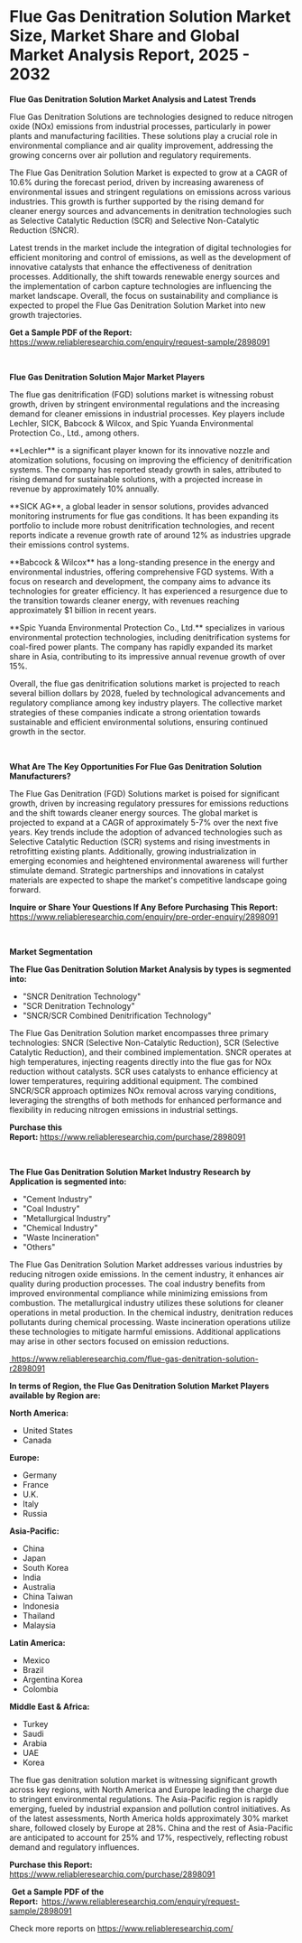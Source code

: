 <p><h1>Flue Gas Denitration Solution Market Size, Market Share and Global Market Analysis Report, 2025 - 2032</h1></p><p><strong>Flue Gas Denitration Solution Market Analysis and Latest Trends</strong></p>
<p><p>Flue Gas Denitration Solutions are technologies designed to reduce nitrogen oxide (NOx) emissions from industrial processes, particularly in power plants and manufacturing facilities. These solutions play a crucial role in environmental compliance and air quality improvement, addressing the growing concerns over air pollution and regulatory requirements.</p><p>The Flue Gas Denitration Solution Market is expected to grow at a CAGR of 10.6% during the forecast period, driven by increasing awareness of environmental issues and stringent regulations on emissions across various industries. This growth is further supported by the rising demand for cleaner energy sources and advancements in denitration technologies such as Selective Catalytic Reduction (SCR) and Selective Non-Catalytic Reduction (SNCR).</p><p>Latest trends in the market include the integration of digital technologies for efficient monitoring and control of emissions, as well as the development of innovative catalysts that enhance the effectiveness of denitration processes. Additionally, the shift towards renewable energy sources and the implementation of carbon capture technologies are influencing the market landscape. Overall, the focus on sustainability and compliance is expected to propel the Flue Gas Denitration Solution Market into new growth trajectories.</p></p>
<p><strong>Get a Sample PDF of the Report:&nbsp;</strong> <a href="https://www.reliableresearchiq.com/enquiry/request-sample/2898091?utm_campaign=2780&utm_medium=2&utm_source=Github&utm_content=ia&utm_term=15032025&utm_id=flue-gas-denitration-solution">https://www.reliableresearchiq.com/enquiry/request-sample/2898091</a></p>
<p>&nbsp;</p>
<p><strong>Flue Gas Denitration Solution Major Market Players</strong></p>
<p><p>The flue gas denitrification (FGD) solutions market is witnessing robust growth, driven by stringent environmental regulations and the increasing demand for cleaner emissions in industrial processes. Key players include Lechler, SICK, Babcock & Wilcox, and Spic Yuanda Environmental Protection Co., Ltd., among others.</p><p>**Lechler** is a significant player known for its innovative nozzle and atomization solutions, focusing on improving the efficiency of denitrification systems. The company has reported steady growth in sales, attributed to rising demand for sustainable solutions, with a projected increase in revenue by approximately 10% annually.</p><p>**SICK AG**, a global leader in sensor solutions, provides advanced monitoring instruments for flue gas conditions. It has been expanding its portfolio to include more robust denitrification technologies, and recent reports indicate a revenue growth rate of around 12% as industries upgrade their emissions control systems.</p><p>**Babcock & Wilcox** has a long-standing presence in the energy and environmental industries, offering comprehensive FGD systems. With a focus on research and development, the company aims to advance its technologies for greater efficiency. It has experienced a resurgence due to the transition towards cleaner energy, with revenues reaching approximately $1 billion in recent years.</p><p>**Spic Yuanda Environmental Protection Co., Ltd.** specializes in various environmental protection technologies, including denitrification systems for coal-fired power plants. The company has rapidly expanded its market share in Asia, contributing to its impressive annual revenue growth of over 15%.</p><p>Overall, the flue gas denitrification solutions market is projected to reach several billion dollars by 2028, fueled by technological advancements and regulatory compliance among key industry players. The collective market strategies of these companies indicate a strong orientation towards sustainable and efficient environmental solutions, ensuring continued growth in the sector.</p></p>
<p>&nbsp;</p>
<p><strong>What Are The Key Opportunities For Flue Gas Denitration Solution Manufacturers?</strong></p>
<p><p>The Flue Gas Denitration (FGD) Solutions market is poised for significant growth, driven by increasing regulatory pressures for emissions reductions and the shift towards cleaner energy sources. The global market is projected to expand at a CAGR of approximately 5-7% over the next five years. Key trends include the adoption of advanced technologies such as Selective Catalytic Reduction (SCR) systems and rising investments in retrofitting existing plants. Additionally, growing industrialization in emerging economies and heightened environmental awareness will further stimulate demand. Strategic partnerships and innovations in catalyst materials are expected to shape the market's competitive landscape going forward.</p></p>
<p><strong>Inquire or Share Your Questions If Any Before Purchasing This Report:</strong> <a href="https://www.reliableresearchiq.com/enquiry/pre-order-enquiry/2898091?utm_campaign=2780&utm_medium=2&utm_source=Github&utm_content=ia&utm_term=15032025&utm_id=flue-gas-denitration-solution">https://www.reliableresearchiq.com/enquiry/pre-order-enquiry/2898091</a></p>
<p>&nbsp;</p>
<p><strong>Market Segmentation</strong></p>
<p><strong>The Flue Gas Denitration Solution Market Analysis by types is segmented into:</strong></p>
<p><ul><li>"SNCR Denitration Technology"</li><li>"SCR Denitration Technology"</li><li>"SNCR/SCR Combined Denitrification Technology"</li></ul></p>
<p><p>The Flue Gas Denitration Solution market encompasses three primary technologies: SNCR (Selective Non-Catalytic Reduction), SCR (Selective Catalytic Reduction), and their combined implementation. SNCR operates at high temperatures, injecting reagents directly into the flue gas for NOx reduction without catalysts. SCR uses catalysts to enhance efficiency at lower temperatures, requiring additional equipment. The combined SNCR/SCR approach optimizes NOx removal across varying conditions, leveraging the strengths of both methods for enhanced performance and flexibility in reducing nitrogen emissions in industrial settings.</p></p>
<p><strong>Purchase this Report:&nbsp;</strong><a href="https://www.reliableresearchiq.com/purchase/2898091?utm_campaign=2780&utm_medium=2&utm_source=Github&utm_content=ia&utm_term=15032025&utm_id=flue-gas-denitration-solution">https://www.reliableresearchiq.com/purchase/2898091</a></p>
<p>&nbsp;</p>
<p><strong>The Flue Gas Denitration Solution Market Industry Research by Application is segmented into:</strong></p>
<p><ul><li>"Cement Industry"</li><li>"Coal Industry"</li><li>"Metallurgical Industry"</li><li>"Chemical Industry"</li><li>"Waste Incineration"</li><li>"Others"</li></ul></p>
<p><p>The Flue Gas Denitration Solution Market addresses various industries by reducing nitrogen oxide emissions. In the cement industry, it enhances air quality during production processes. The coal industry benefits from improved environmental compliance while minimizing emissions from combustion. The metallurgical industry utilizes these solutions for cleaner operations in metal production. In the chemical industry, denitration reduces pollutants during chemical processing. Waste incineration operations utilize these technologies to mitigate harmful emissions. Additional applications may arise in other sectors focused on emission reductions.</p></p>
<p><a href="https://www.reliableresearchiq.com/flue-gas-denitration-solution-r2898091?utm_campaign=2780&utm_medium=2&utm_source=Github&utm_content=ia&utm_term=15032025&utm_id=flue-gas-denitration-solution">&nbsp;https://www.reliableresearchiq.com/flue-gas-denitration-solution-r2898091</a></p>
<p><strong>In terms of Region, the Flue Gas Denitration Solution Market Players available by Region are:</strong></p>
<p>
    <p> <strong> North America: </strong>
        <ul>
            <li>United States</li>
            <li>Canada</li>
        </ul>
        </p> 
    <p> <strong> Europe: </strong>
        <ul>
            <li>Germany</li>
            <li>France</li>
            <li>U.K.</li>
            <li>Italy</li>
            <li>Russia</li>
        </ul>
        </p> 
    <p> <strong> Asia-Pacific: </strong>
        <ul>
            <li>China</li>
            <li>Japan</li>
            <li>South Korea</li>
            <li>India</li>
            <li>Australia</li>
            <li>China Taiwan</li>
            <li>Indonesia</li>
            <li>Thailand</li>
            <li>Malaysia</li>
        </ul>
        </p> 
    <p> <strong> Latin America: </strong>
        <ul>
            <li>Mexico</li>
            <li>Brazil</li>
            <li>Argentina Korea</li>
            <li>Colombia</li>
        </ul>
        </p> 
    <p> <strong> Middle East & Africa: </strong>
        <ul>
            <li>Turkey</li>
            <li>Saudi</li>
            <li>Arabia</li>
            <li>UAE</li>
            <li>Korea</li>
        </ul>
    </p>
    </p>
<p><p>The flue gas denitration solution market is witnessing significant growth across key regions, with North America and Europe leading the charge due to stringent environmental regulations. The Asia-Pacific region is rapidly emerging, fueled by industrial expansion and pollution control initiatives. As of the latest assessments, North America holds approximately 30% market share, followed closely by Europe at 28%. China and the rest of Asia-Pacific are anticipated to account for 25% and 17%, respectively, reflecting robust demand and regulatory influences.</p></p>
<p><strong>Purchase this Report: </strong><a href="https://www.reliableresearchiq.com/purchase/2898091?utm_campaign=2780&utm_medium=2&utm_source=Github&utm_content=ia&utm_term=15032025&utm_id=flue-gas-denitration-solution">https://www.reliableresearchiq.com/purchase/2898091</a></p>
<p>&nbsp;<strong>Get a Sample PDF of the Report:&nbsp;&nbsp;</strong><a href="https://www.reliableresearchiq.com/enquiry/request-sample/2898091?utm_campaign=2780&utm_medium=2&utm_source=Github&utm_content=ia&utm_term=15032025&utm_id=flue-gas-denitration-solution">https://www.reliableresearchiq.com/enquiry/request-sample/2898091</a></p>
<p><strong></strong></p>
<p>Check more reports on <a href="https://www.reliableresearchiq.com/?utm_campaign=2780&utm_medium=2&utm_source=Github&utm_content=ia&utm_term=15032025&utm_id=flue-gas-denitration-solution">https://www.reliableresearchiq.com/</a></p>